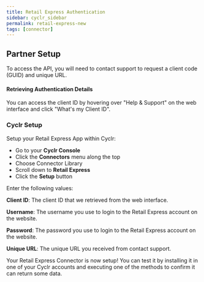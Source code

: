 ```yaml
---
title: Retail Express Authentication
sidebar: cyclr_sidebar
permalink: retail-express-new
tags: [connector]
---
```


## Partner Setup

To access the API, you will need to contact support to request a client code (GUID) and unique URL. 

#### Retrieving Authentication Details

You can access the client ID by hovering over "Help & Support" on the web interface and click "What's my Client ID". 

### Cyclr Setup

Setup your Retail Express App within Cyclr:

*   Go to your **Cyclr Console**
*   Click the **Connectors** menu along the top
*   Choose Connector Library
*   Scroll down to **Retail Express**
*   Click the **Setup** button

Enter the following values:

**Client ID**: The client ID that we retrieved from the web interface.

**Username**: The username you use to login to the Retail Express account on the website.

**Password**: The password you use to login to the Retail Express account on the website.

**Unique URL**: The unique URL you received from contact support.


Your Retail Express Connector is now setup! You can test it by installing it in one of your Cyclr accounts and executing one of the methods to confirm it can return some data.
